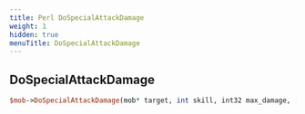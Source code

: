 ```yaml
---
title: Perl DoSpecialAttackDamage
weight: 1
hidden: true
menuTitle: DoSpecialAttackDamage
---
```

## DoSpecialAttackDamage
```perl
$mob->DoSpecialAttackDamage(mob* target, int skill, int32 max_damage, [int32 min_damage = 1], [int32 hate_override = -11])
```